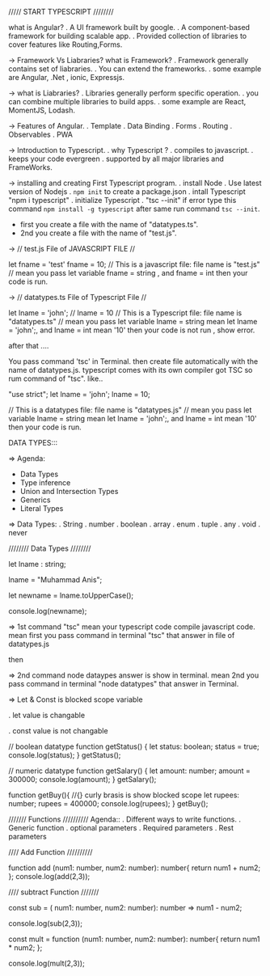 ///// START TYPESCRIPT ////////

what is Angular?
. A UI framework built by google.
. A component-based framework for building scalable app.
. Provided collection of libraries to cover features like Routing,Forms.

-> Framework Vs Liabraries?
what is Framework?
. Framework generally contains  set of liabraries.
. You can extend the frameworks.
. some example are Angular, .Net , ionic, Expressjs.

-> what is Liabraries?
. Libraries generally perform specific operation.
. you can combine multiple libraries to build apps.
. some example are React, MomentJS, Lodash.

-> Features of Angular.
. Template 
. Data Binding
. Forms 
. Routing 
. Observables
. PWA

-> Introduction to Typescript.
. why Typescript ?
. compiles to javascript.
. keeps your code evergreen 
. supported by all major libraries and FrameWorks.

-> installing and creating First Typescript program.
. install Node 
. Use latest version of Nodejs
. `npm init` to create a package.json
. intall Typescript "npm i typescript"
. initialize Typescript
. "tsc --init" if error type this command `npm install -g typescript` after same run command `tsc --init`.

- first you create a file with the name of "datatypes.ts".
- 2nd you create a file with the name of "test.js".

-> // test.js File of JAVASCRIPT FILE //

let fname = 'test'
fname = 10;
// This is a javascript file: file name is "test.js"
// mean you pass let variable fname = string , and fname = int then your code is run.

-> // datatypes.ts File of Typescript File //

let lname = 'john';
// lname = 10
// This is a Typescript file: file name is "datatypes.ts"
// mean you pass let variable lname = string mean let lname = 'john';, and lname = int mean '10' then your code is not run , show error.

after that ....

You pass command 'tsc' in Terminal.
then create file automatically with the name of datatypes.js.
typescript comes with its own compiler got TSC so rum command of "tsc".
like..

"use strict";
let lname = 'john';
lname = 10;

// This is a datatypes file: file name is "datatypes.js"
// mean you pass let variable lname = string mean let lname = 'john';, and lname = int mean '10' then your code is run.


DATA TYPES:::

=> Agenda:
- Data Types
- Type inference
- Union and Intersection Types
- Generics
- Literal Types

=> Data Types:
. String
. number
. boolean 
. array 
. enum 
. tuple
. any
. void
. never

//////// Data Types ////////

let lname : string;

lname = "Muhammad Anis";

let newname = lname.toUpperCase();

console.log(newname);


=> 1st command "tsc" mean your typescript code compile javascript code.
   mean first you pass command in terminal "tsc" that answer in file of datatypes.js

then

=> 2nd command node dataypes answer is show in terminal.
   mean 2nd you pass command in terminal "node datatypes" that answer in Terminal.

=> Let & Const is blocked scope variable 

. let value is changable 

. const value is not changable


// boolean datatype
function getStatus() {
    let status: boolean;
    status = true;
    console.log(status);
}
getStatus();


// numeric datatype
function getSalary() {
    let amount: number;
    amount = 300000;
    console.log(amount);
}
getSalary();


function getBuy(){ //{} curly brasis is show blocked scope
    let rupees: number;
    rupees = 400000;
    console.log(rupees);
}
getBuy();


/////// Functions  //////////
Agenda::
. Different ways to write functions.
. Generic function 
. optional parameters
. Required parameters
. Rest parameters


//// Add Function //////////

function add (num1: number, num2: number): number{
    return num1 + num2; 
};
console.log(add(2,3));


//// subtract Function  ///////

const sub = ( num1: number, num2: number): number => num1 - num2;

console.log(sub(2,3));


const mult = function (num1: number, num2: number): number{
    return num1 * num2;
};

console.log(mult(2,3));






